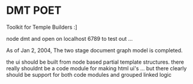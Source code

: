 DMT POET
===
Toolkit for Temple Builders :]

node dmt and open on localhost 6789 to test out ... 

As of Jan 2, 2004, The two stage document graph model is completed.  

the ui should be built from node based partial template structures.
there really shouldnt be a code module for making html ui's ... 
but there clearly should be support for both code modules and grouped linked logic
